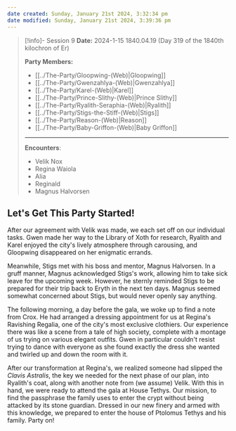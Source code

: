 ```yaml
---
date created: Sunday, January 21st 2024, 3:32:34 pm
date modified: Sunday, January 21st 2024, 3:39:36 pm
---
```




> [!info]- Session 9 **Date:** 2024-1-15 1840.04.19 (Day 319 of the 1840th kilochron of Er)
>
> **Party Members:**
> 
> - [[../The-Party/Gloopwing-(Web)|Gloopwing]]
> - [[../The-Party/Gwenzahlya-(Web)|Gwenzahlya]]
> - [[../The-Party/Karel-(Web)|Karel]]
> - [[../The-Party/Prince-Slithy-(Web)|Prince Slithy]]
> - [[../The-Party/Ryalith-Seraphia-(Web)|Ryalith]]
> - [[../The-Party/Stigs-the-Stiff-(Web)|Stigs]]
> - [[../The-Party/Reason-(Web)|Reason]]
> - [[../The-Party/Baby-Griffon-(Web)|Baby Griffon]]
> ---
> 
> **Encounters**:
> - Velik Nox
> - Regina Waiola 
> - Alia 
> - Reginald 
> - Magnus Halvorsen 

## Let's Get This Party Started!

After our agreement with Velik was made, we each set off on our individual tasks. Gwen made her way to the Library of Xoth for research, Ryalith and Karel enjoyed the city's lively atmosphere through carousing, and Gloopwing disappeared on her enigmatic errands.

Meanwhile, Stigs met with his boss and mentor, Magnus Halvorsen. In a gruff manner, Magnus acknowledged Stigs's work, allowing him to take sick leave for the upcoming week. However, he sternly reminded Stigs to be prepared for their trip back to Eryth in the next ten days. Magnus seemed somewhat concerned about Stigs, but would never openly say anything. 

The following morning, a day before the gala, we woke up to find a note from Crox. He had arranged a dressing appointment for us at Regina's Ravishing Regalia, one of the city's most exclusive clothiers. Our experience there was like a scene from a tale of high society, complete with a montage of us trying on various elegant outfits. Gwen in particular couldn't resist trying to dance with everyone as she found exactly the dress she wanted and twirled up and down the room with it. 

After our transformation at Regina's, we realized someone had slipped the *Clavis Astralis*, the key we needed for the next phase of our plan, into Ryalith's coat, along with another note from (we assume) Velik. With this in hand, we were ready to attend the gala at House Tethys. Our mission, to find the passphrase the family uses to enter the crypt without being attacked by its stone guardian. Dressed in our new finery and armed with this knowledge, we prepared to enter the house of Ptolomus Tethys and his family. Party on! 